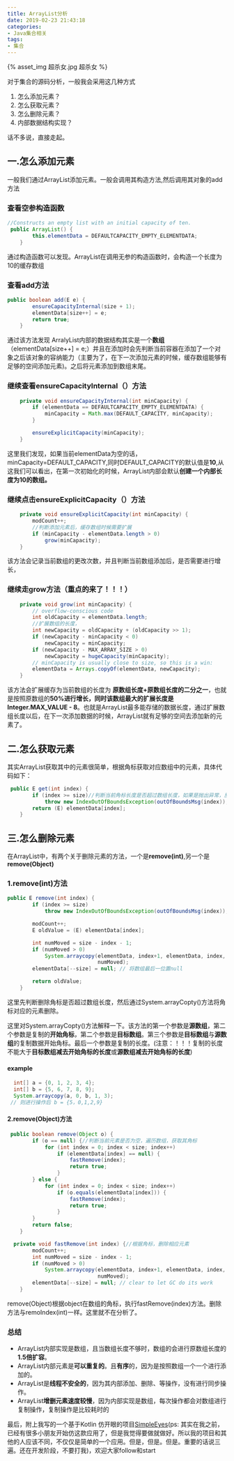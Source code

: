 ```yaml
---
title: ArrayList分析
date: 2019-02-23 21:43:18
categories:
- Java集合相关
tags: 
- 集合
---
```


{% asset_img 超杀女.jpg 超杀女 %}

 对于集合的源码分析，一般我会采用这几种方式

1. 怎么添加元素？
2. 怎么获取元素？
3. 怎么删除元素？
4. 内部数据结构实现？

话不多说，直接走起。

## 一.怎么添加元素

一般我们通过ArrayList添加元素。一般会调用其构造方法,然后调用其对象的add方法

### 查看空参构造函数

```java
//Constructs an empty list with an initial capacity of ten.
 public ArrayList() {
        this.elementData = DEFAULTCAPACITY_EMPTY_ELEMENTDATA;
    }
```

通过构造函数可以发现。ArrayList在调用无参的构造函数时，会构造一个长度为10的缓存数组

### 查看add方法

```java
public boolean add(E e) {
        ensureCapacityInternal(size + 1);
        elementData[size++] = e;
        return true;
    }
```

通过该方法发现 ArralyList内部的数据结构其实是一个**数组**（elementData[size++] = e;）并且在添加时会先判断当前容器在添加了一个对象之后该对象的容纳能力（主要为了，在下一次添加元素的时候，缓存数组能够有足够的空间添加元素)。之后将元素添加到数组末尾。

### 继续查看ensureCapacityInternal（）方法

```java
    private void ensureCapacityInternal(int minCapacity) {
        if (elementData == DEFAULTCAPACITY_EMPTY_ELEMENTDATA) {
            minCapacity = Math.max(DEFAULT_CAPACITY, minCapacity);
        }

        ensureExplicitCapacity(minCapacity);
    }
```

这里我们发现，如果当前elementData为空的话，minCapacity=DEFAULT_CAPACITY,同时DEFAULT_CAPACITY的默认值是**10**,从这我们可以看出，在第一次初始化的时候，ArrayList内部会默认**创建一个内部长度为10的数组。**

### 继续点击ensureExplicitCapacity（）方法

```java
    private void ensureExplicitCapacity(int minCapacity) {
        modCount++;
        //判断添加元素后，缓存数组时候需要扩展
        if (minCapacity - elementData.length > 0)
            grow(minCapacity);
    }
```

该方法会记录当前数组的更改次数，并且判断当前数组添加后，是否需要进行增长，

### 继续走grow方法（重点的来了！！！）

```java
    private void grow(int minCapacity) {
        // overflow-conscious code
        int oldCapacity = elementData.length;
        //扩展数组的长度，
        int newCapacity = oldCapacity + (oldCapacity >> 1);
        if (newCapacity - minCapacity < 0)
            newCapacity = minCapacity;
        if (newCapacity - MAX_ARRAY_SIZE > 0)
            newCapacity = hugeCapacity(minCapacity);
        // minCapacity is usually close to size, so this is a win:
        elementData = Arrays.copyOf(elementData, newCapacity);
    }
```

该方法会扩展缓存为当前数组的长度为 **原数组长度+原数组长度的二分之一**，也就是按照原数组的**50%**进行增长，同时该数组最大的扩展长度是**Integer.MAX_VALUE - 8**。也就是ArrayList最多能存储的数据长度，通过扩展数组长度以后，在下一次添加数据的时候，ArrayList就有足够的空间去添加新的元素了。

## 二.怎么获取元素

其实ArrayList获取其中的元素很简单，根据角标获取对应数组中的元素，具体代码如下：

```java
 public E get(int index) {
        if (index >= size)//判断当前角标长度是否超过数组长度，如果是抛出异常，反之返回数据
            throw new IndexOutOfBoundsException(outOfBoundsMsg(index));
        return (E) elementData[index];
    }

```

## 三.怎么删除元素

在ArrayList中，有两个关于删除元素的方法，一个是**remove(int)**,另一个是**remove(Object)**

### 1.remove(int)方法

```java
public E remove(int index) {
        if (index >= size)
            throw new IndexOutOfBoundsException(outOfBoundsMsg(index));

        modCount++;
        E oldValue = (E) elementData[index];

        int numMoved = size - index - 1;
        if (numMoved > 0)
            System.arraycopy(elementData, index+1, elementData, index,
                             numMoved);
        elementData[--size] = null; // 将数组最后一位置null

        return oldValue;
    }
```

这里先判断删除角标是否超过数组长度，然后通过System.arrayCopty()方法将角标对应的元素删除。

这里对System.arrayCopty()方法解释一下。该方法的第一个参数是**源数组**，第二个参数是复制的**开始角标**，第二个参数是**目标数组**。第三个参数是**目标数组**与**源数组**的复制数据开始角标。最后一个参数是复制的长度。(注意：！！！复制的长度不能大于**目标数组减去开始角标的长度**或**源数组减去开始角标的长度**)

#### example

```java
  int[] a = {0, 1, 2, 3, 4};
  int[] b = {5, 6, 7, 8, 9};
  System.arraycopy(a, 0, b, 1, 3);
 // 则进行操作后 b = {5，0,1,2,9}
```

#### 2.remove(Object)方法

```java
 public boolean remove(Object o) {
        if (o == null) {//判断当前元素是否为空，遍历数组，获取其角标
            for (int index = 0; index < size; index++)
                if (elementData[index] == null) {
                    fastRemove(index);
                    return true;
                }
        } else {
            for (int index = 0; index < size; index++)
                if (o.equals(elementData[index])) {
                    fastRemove(index);
                    return true;
                }
        }
        return false;
    }

  private void fastRemove(int index) {//根据角标，删除相应元素
        modCount++;
        int numMoved = size - index - 1;
        if (numMoved > 0)
            System.arraycopy(elementData, index+1, elementData, index,
                             numMoved);
        elementData[--size] = null; // clear to let GC do its work
    }
```

remove(Object)根据object在数组的角标，执行fastRemove(index)方法。删除方法与remoIndex(int)一样。这里就不在分析了。

### 总结

- ArrayList内部实现是数组，且当数组长度不够时，数组的会进行原数组长度的**1.5倍扩容**。
- ArrayList内部元素是**可以重复的**。且**有序**的，因为是按照数组一个一个进行添加的。
- ArrayList是**线程不安全的**，因为其内部添加、删除、等操作，没有进行同步操作。
- ArrayList**增删元素速度较慢**，因为内部实现是数组，每次操作都会对数组进行复制操作，复制操作是比较耗时的

最后，附上我写的一个基于Kotlin 仿开眼的项目[SimpleEyes](https://github.com/AndyJennifer/SimpleEyes)(ps: 其实在我之前，已经有很多小朋友开始仿这款应用了，但是我觉得要做就做好。所以我的项目和其他的人应该不同，不仅仅是简单的一个应用。但是，但是。但是。重要的话说三遍。还在开发阶段，不要打我)，欢迎大家follow和start
